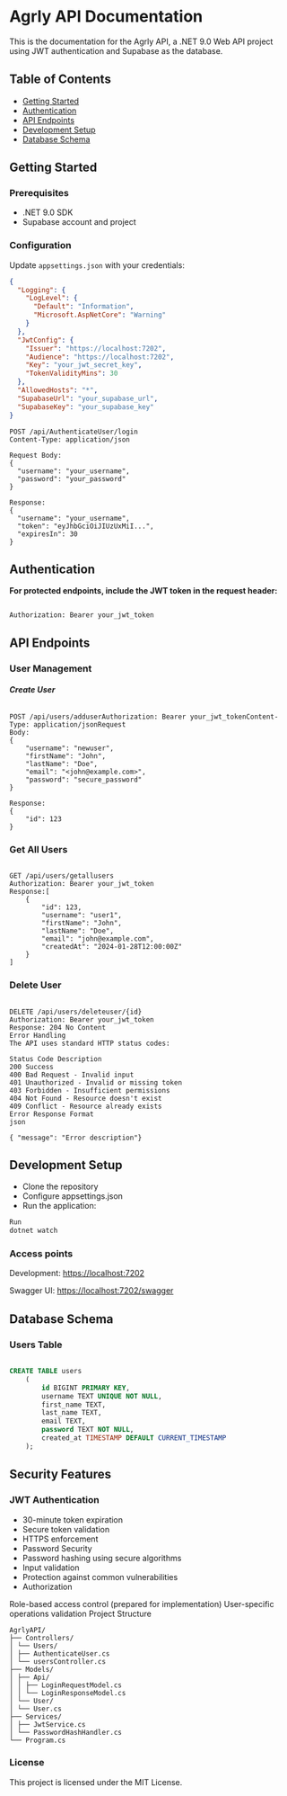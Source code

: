 # Agrly API Documentation

This is the documentation for the Agrly API, a .NET 9.0 Web API project using JWT authentication and Supabase as the database.

## Table of Contents

- [Getting Started](#getting-started)
- [Authentication](#authentication)
- [API Endpoints](#api-endpoints)
- [Development Setup](#development-setup)
- [Database Schema](#database-schema)

## Getting Started

### Prerequisites

- .NET 9.0 SDK
- Supabase account and project

### Configuration

Update `appsettings.json` with your credentials:

```json
{
  "Logging": {
    "LogLevel": {
      "Default": "Information",
      "Microsoft.AspNetCore": "Warning"
    }
  },
  "JwtConfig": {
    "Issuer": "https://localhost:7202",
    "Audience": "https://localhost:7202",
    "Key": "your_jwt_secret_key",
    "TokenValidityMins": 30
  },
  "AllowedHosts": "*",
  "SupabaseUrl": "your_supabase_url",
  "SupabaseKey": "your_supabase_key"
}
```

```http
POST /api/AuthenticateUser/login
Content-Type: application/json

Request Body:
{
  "username": "your_username",
  "password": "your_password"
}

Response:
{
  "username": "your_username",
  "token": "eyJhbGciOiJIUzUxMiI...",
  "expiresIn": 30
}
```

## Authentication

**For protected endpoints, include the JWT token in the request header:**

```http

Authorization: Bearer your_jwt_token
```

## API Endpoints

### **User Management**

#### _Create User_

```http

POST /api/users/adduserAuthorization: Bearer your_jwt_tokenContent-Type: application/jsonRequest
Body:
{
    "username": "newuser",
    "firstName": "John",
    "lastName": "Doe",
    "email": "<john@example.com>",
    "password": "secure_password"
}

Response:
{
    "id": 123
}

```

### Get All Users

```http

GET /api/users/getallusers
Authorization: Bearer your_jwt_token
Response:[
    {
        "id": 123,
        "username": "user1",
        "firstName": "John",
        "lastName": "Doe",
        "email": "john@example.com",
        "createdAt": "2024-01-28T12:00:00Z"
    }
]
```

### Delete User

```http

DELETE /api/users/deleteuser/{id}
Authorization: Bearer your_jwt_token
Response: 204 No Content
Error Handling
The API uses standard HTTP status codes:

Status Code Description
200 Success
400 Bad Request - Invalid input
401 Unauthorized - Invalid or missing token
403 Forbidden - Insufficient permissions
404 Not Found - Resource doesn't exist
409 Conflict - Resource already exists
Error Response Format
json

{ "message": "Error description"}
```

## Development Setup

- Clone the repository
- Configure appsettings.json
- Run the application:

```bash
Run
dotnet watch
```

### Access points

Development: <https://localhost:7202>

Swagger UI: <https://localhost:7202/swagger>

## Database Schema

### Users Table

```sql

CREATE TABLE users
    (
        id BIGINT PRIMARY KEY,
        username TEXT UNIQUE NOT NULL,
        first_name TEXT,
        last_name TEXT,
        email TEXT,
        password TEXT NOT NULL,
        created_at TIMESTAMP DEFAULT CURRENT_TIMESTAMP
    );
```

## Security Features

### JWT Authentication

- 30-minute token expiration
- Secure token validation
- HTTPS enforcement
- Password Security
- Password hashing using secure algorithms
- Input validation
- Protection against common vulnerabilities
- Authorization

Role-based access control (prepared for implementation)
User-specific operations validation
Project Structure

```plaintext
AgrlyAPI/
├── Controllers/
│ └── Users/
│ ├── AuthenticateUser.cs
│ └── usersController.cs
├── Models/
│ ├── Api/
│ │ ├── LoginRequestModel.cs
│ │ └── LoginResponseModel.cs
│ └── User/
│ └── User.cs
├── Services/
│ ├── JwtService.cs
│ └── PasswordHashHandler.cs
└── Program.cs
```

### License

This project is licensed under the MIT License.
